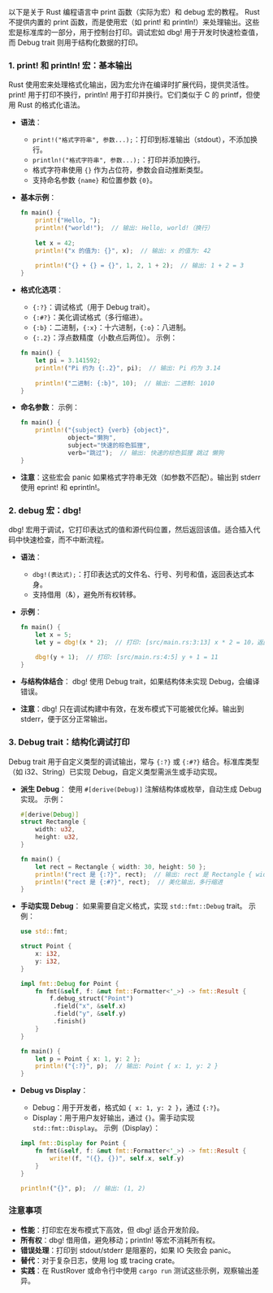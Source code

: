 以下是关于 Rust 编程语言中 print 函数（实际为宏）和 debug 宏的教程。
Rust 不提供内置的 print 函数，而是使用宏（如 print! 和 println!）来处理输出。这些宏是标准库的一部分，用于控制台打印。调试宏如 dbg! 用于开发时快速检查值，而 Debug trait 则用于结构化数据的打印。

### 1. print! 和 println! 宏：基本输出
Rust 使用宏来处理格式化输出，因为宏允许在编译时扩展代码，提供灵活性。print! 用于打印不换行，println! 用于打印并换行。它们类似于 C 的 printf，但使用 Rust 的格式化语法。

- **语法**：
    - `print!("格式字符串", 参数...);`：打印到标准输出（stdout），不添加换行。
    - `println!("格式字符串", 参数...);`：打印并添加换行。
    - 格式字符串使用 `{}` 作为占位符，参数会自动推断类型。
    - 支持命名参数 `{name}` 和位置参数 `{0}`。

- **基本示例**：
  ```rust
  fn main() {
      print!("Hello, ");
      println!("world!");  // 输出: Hello, world!（换行）
      
      let x = 42;
      println!("x 的值为: {}", x);  // 输出: x 的值为: 42
      
      println!("{} + {} = {}", 1, 2, 1 + 2);  // 输出: 1 + 2 = 3
  }
  ```

- **格式化选项**：
    - `{:?}`：调试格式（用于 Debug trait）。
    - `{:#?}`：美化调试格式（多行缩进）。
    - `{:b}`：二进制，`{:x}`：十六进制，`{:o}`：八进制。
    - `{:.2}`：浮点数精度（小数点后两位）。
      示例：
  ```rust
  fn main() {
      let pi = 3.141592;
      println!("Pi 约为 {:.2}", pi);  // 输出: Pi 约为 3.14
      
      println!("二进制: {:b}", 10);  // 输出: 二进制: 1010
  }
  ```

- **命名参数**：
  示例：
  ```rust
  fn main() {
      println!("{subject} {verb} {object}",
               object="懒狗",
               subject="快速的棕色狐狸",
               verb="跳过");  // 输出: 快速的棕色狐狸 跳过 懒狗
  }
  ```

- **注意**：这些宏会 panic 如果格式字符串无效（如参数不匹配）。输出到 stderr 使用 eprint! 和 eprintln!。

### 2. debug 宏：dbg!
dbg! 宏用于调试，它打印表达式的值和源代码位置，然后返回该值。适合插入代码中快速检查，而不中断流程。

- **语法**：
    - `dbg!(表达式);`：打印表达式的文件名、行号、列号和值，返回表达式本身。
    - 支持借用（&），避免所有权转移。

- **示例**：
  ```rust
  fn main() {
      let x = 5;
      let y = dbg!(x * 2);  // 打印: [src/main.rs:3:13] x * 2 = 10，返回 10
      
      dbg!(y + 1);  // 打印: [src/main.rs:4:5] y + 1 = 11
  }
  ```

- **与结构体结合**：
  dbg! 使用 Debug trait，如果结构体未实现 Debug，会编译错误。

- **注意**：dbg! 只在调试构建中有效，在发布模式下可能被优化掉。输出到 stderr，便于区分正常输出。

### 3. Debug trait：结构化调试打印
Debug trait 用于自定义类型的调试输出，常与 `{:?}` 或 `{:#?}` 结合。标准库类型（如 i32、String）已实现 Debug，自定义类型需派生或手动实现。

- **派生 Debug**：
  使用 `#[derive(Debug)]` 注解结构体或枚举，自动生成 Debug 实现。
  示例：
  ```rust
  #[derive(Debug)]
  struct Rectangle {
      width: u32,
      height: u32,
  }

  fn main() {
      let rect = Rectangle { width: 30, height: 50 };
      println!("rect 是 {:?}", rect);  // 输出: rect 是 Rectangle { width: 30, height: 50 }
      println!("rect 是 {:#?}", rect);  // 美化输出，多行缩进
  }
  ```

- **手动实现 Debug**：
  如果需要自定义格式，实现 `std::fmt::Debug` trait。
  示例：
  ```rust
  use std::fmt;

  struct Point {
      x: i32,
      y: i32,
  }

  impl fmt::Debug for Point {
      fn fmt(&self, f: &mut fmt::Formatter<'_>) -> fmt::Result {
          f.debug_struct("Point")
           .field("x", &self.x)
           .field("y", &self.y)
           .finish()
      }
  }

  fn main() {
      let p = Point { x: 1, y: 2 };
      println!("{:?}", p);  // 输出: Point { x: 1, y: 2 }
  }
  ```

- **Debug vs Display**：
    - Debug：用于开发者，格式如 `{ x: 1, y: 2 }`，通过 `{:?}`。
    - Display：用于用户友好输出，通过 `{}`。需手动实现 `std::fmt::Display`。
      示例（Display）：
  ```rust
  impl fmt::Display for Point {
      fn fmt(&self, f: &mut fmt::Formatter<'_>) -> fmt::Result {
          write!(f, "({}, {})", self.x, self.y)
      }
  }

  println!("{}", p);  // 输出: (1, 2)
  ```

### 注意事项
- **性能**：打印宏在发布模式下高效，但 dbg! 适合开发阶段。
- **所有权**：dbg! 借用值，避免移动；println! 等宏不消耗所有权。
- **错误处理**：打印到 stdout/stderr 是阻塞的，如果 IO 失败会 panic。
- **替代**：对于复杂日志，使用 log 或 tracing crate。
- **实践**：在 RustRover 或命令行中使用 `cargo run` 测试这些示例，观察输出差异。
